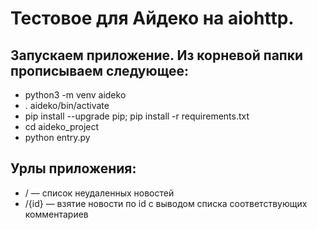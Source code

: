 Тестовое для Айдеко на aiohttp.
=====================

Запускаем приложение. Из корневой папки прописываем следующее:
-----------------------------------

- python3 -m venv aideko
- . aideko/bin/activate
- pip install --upgrade pip; pip install -r requirements.txt
- cd aideko_project
- python entry.py

Урлы приложения:
-----------------------------------

- / — список неудаленных новостей
- /{id} — взятие новости по id с выводом списка соответствующих комментариев
